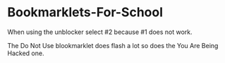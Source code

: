 # Bookmarklets-For-School

When using the unblocker select #2 because #1 does not work.

The Do Not Use blookmarklet does flash a lot so does the You Are Being Hacked one.
